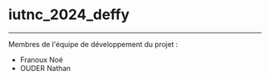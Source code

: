 # iutnc_2024_deffy

---

Membres de l'équipe de développement du projet :

- Franoux Noé
- OUDER Nathan